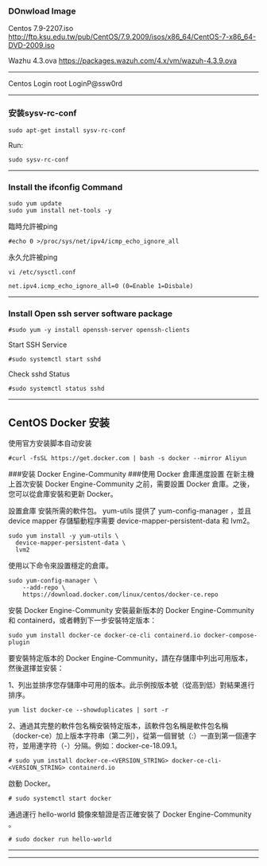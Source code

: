 ### DOnwload Image
Centos 7.9-2207.iso
http://ftp.ksu.edu.tw/pub/CentOS/7.9.2009/isos/x86_64/CentOS-7-x86_64-DVD-2009.iso

Wazhu 4.3.ova
https://packages.wazuh.com/4.x/vm/wazuh-4.3.9.ova

----------------------------------------------
Centos Login
root
LoginP@ssw0rd

----------------------------------------------
### 安装sysv-rc-conf
```
sudo apt-get install sysv-rc-conf
```

Run:
```
sudo sysv-rc-conf
```

----------------------------------------------
### Install the ifconfig Command
```
sudo yum update
sudo yum install net-tools -y
```

臨時允許被ping
```
#echo 0 >/proc/sys/net/ipv4/icmp_echo_ignore_all
```

永久允許被ping
```
vi /etc/sysctl.conf

net.ipv4.icmp_echo_ignore_all=0 (0=Enable 1=Disbale)
```
----------------------------------------------
### Install Open ssh server software package
```
#sudo yum -y install openssh-server openssh-clients
```

Start SSH Service
```
#sudo systemctl start sshd
```

Check sshd Status
```
#sudo systemctl status sshd
```

----------------------------------------------
## CentOS Docker 安装
使用官方安装脚本自动安装
```
#curl -fsSL https://get.docker.com | bash -s docker --mirror Aliyun
```

###安装 Docker Engine-Community
###使用 Docker 倉庫進度設置
在新主機上首次安裝 Docker Engine-Community 之前，需要設置 Docker 倉庫。之後，您可以從倉庫安裝和更新 Docker。

設置倉庫
安裝所需的軟件包。 yum-utils 提供了 yum-config-manager ，並且 device mapper 存儲驅動程序需要 device-mapper-persistent-data 和 lvm2。
```
sudo yum install -y yum-utils \
  device-mapper-persistent-data \
  lvm2
```

使用以下命令來設置穩定的倉庫。
```
sudo yum-config-manager \
    --add-repo \
    https://download.docker.com/linux/centos/docker-ce.repo
```

安裝 Docker Engine-Community
安裝最新版本的 Docker Engine-Community 和 containerd，或者轉到下一步安裝特定版本：
```
sudo yum install docker-ce docker-ce-cli containerd.io docker-compose-plugin
```

要安裝特定版本的 Docker Engine-Community，請在存儲庫中列出可用版本，然後選擇並安裝：

1、列出並排序您存儲庫中可用的版本。此示例按版本號（從高到低）對結果進行排序。
```
yum list docker-ce --showduplicates | sort -r
```

2、通過其完整的軟件包名稱安裝特定版本，該軟件包名稱是軟件包名稱（docker-ce）加上版本字符串（第二列），從第一個冒號（:）一直到第一個連字符，並用連字符（-）分隔。例如：docker-ce-18.09.1。
```
# sudo yum install docker-ce-<VERSION_STRING> docker-ce-cli-<VERSION_STRING> containerd.io
```

啟動 Docker。
```
# sudo systemctl start docker
```

通過運行 hello-world 鏡像來驗證是否正確安裝了 Docker Engine-Community 。
```
# sudo docker run hello-world
```


----------------------------------------------
----------------------------------------------
